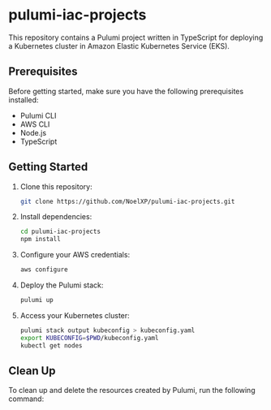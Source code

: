 # pulumi-iac-projects

This repository contains a Pulumi project written in TypeScript for deploying a Kubernetes cluster in Amazon Elastic Kubernetes Service (EKS).

## Prerequisites

Before getting started, make sure you have the following prerequisites installed:

- Pulumi CLI
- AWS CLI
- Node.js
- TypeScript

## Getting Started

1. Clone this repository:

    ```bash
    git clone https://github.com/NoelXP/pulumi-iac-projects.git
    ```

2. Install dependencies:

    ```bash
    cd pulumi-iac-projects
    npm install
    ```

3. Configure your AWS credentials:

    ```bash
    aws configure
    ```

4. Deploy the Pulumi stack:

    ```bash
    pulumi up
    ```

5. Access your Kubernetes cluster:

    ```bash
    pulumi stack output kubeconfig > kubeconfig.yaml
    export KUBECONFIG=$PWD/kubeconfig.yaml
    kubectl get nodes
    ```

## Clean Up

To clean up and delete the resources created by Pulumi, run the following command:
